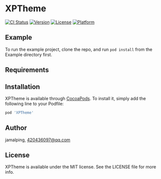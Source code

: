 # XPTheme

[![CI Status](https://img.shields.io/travis/jamalping/XPTheme.svg?style=flat)](https://travis-ci.org/jamalping/XPTheme)
[![Version](https://img.shields.io/cocoapods/v/XPTheme.svg?style=flat)](https://cocoapods.org/pods/XPTheme)
[![License](https://img.shields.io/cocoapods/l/XPTheme.svg?style=flat)](https://cocoapods.org/pods/XPTheme)
[![Platform](https://img.shields.io/cocoapods/p/XPTheme.svg?style=flat)](https://cocoapods.org/pods/XPTheme)

## Example

To run the example project, clone the repo, and run `pod install` from the Example directory first.

## Requirements

## Installation

XPTheme is available through [CocoaPods](https://cocoapods.org). To install
it, simply add the following line to your Podfile:

```ruby
pod 'XPTheme'
```

## Author

jamalping, 420436097@qq.com

## License

XPTheme is available under the MIT license. See the LICENSE file for more info.
